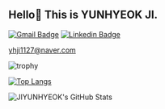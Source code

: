 <h2> Hello👋  This is YUNHYEOK JI. </h2>

[![Gmail Badge](https://img.shields.io/badge/Gmail-yhji1127@naver.com-d14836?style=flat-square&logo=Gmail&logoColor=white&link=mailto:yhji1127@naver.com)](mailto:yhji1127@naver.com)
[![Linkedin Badge](https://img.shields.io/badge/-LinkedIn-blue?style=flat-square&logo=Linkedin&logoColor=white&link=https://www.linkedin.com/in/%EC%9C%A4%ED%98%81-%EC%A7%80-29aaa2232/)](https://www.linkedin.com/in/%EC%9C%A4%ED%98%81-%EC%A7%80-29aaa2232/)

<span> yhji1127@naver.com </span>

![trophy](https://github-profile-trophy.vercel.app/?username=JIYUNHYEOK)

[![Top Langs](https://github-readme-stats.vercel.app/api/top-langs/?username=JIYUNHYEOK&layout=compact&theme=dark&langs_count=5)](https://github.com/anuraghazra/github-readme-stats)

![JIYUNHYEOK's GitHub Stats](https://github-readme-stats.vercel.app/api?username=JIYUNHYEOK&show_icons=true&theme=dark)

<!--
**JIYUNHYEOK/JIYUNHYEOK** is a ✨ _special_ ✨ repository because its `README.md` (this file) appears on your GitHub profile.

Here are some ideas to get you started:

- 🔭 I’m currently working on ...
- 🌱 I’m currently learning ...
- 👯 I’m looking to collaborate on ...
- 🤔 I’m looking for help with ...
- 💬 Ask me about ...
- 📫 How to reach me: ...
- 😄 Pronouns: ...
- ⚡ Fun fact: ...
-->
